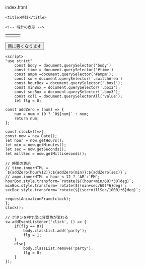 index.html
<!DOCTYPE html>
<html lang="ja">
<head>
    <meta charset="UTF-8">
    <meta http-equiv="X-UA-Compatible" content="IE=edge">
    <meta name="viewport" content="width=device-width, initial-scale=1.0">
    <link rel="stylesheet" href="css/snowman.css" />
    <link rel="stylesheet" href="css/style.css" />

    <title>時計</title>
</head>
<body>
    <!-- 時間とAM.PM表記
    <h1 id="time"></h1>
    <h3 id="ampm"></h3> -->

    <!-- 時計の表示 -->
<table class="boxTable">
    <tr>
        <td><div class="box1" id="makeImg"></div></td>
        <td><div class="box2" id="makeImg"></div></td>
        <td><div class="box3" id="makeImg"></div></td>
    </tr>
</table>
<!-- ボタンの配置 -->
<div class="switchArea"><button>目に悪くなります</button></div>


<div class="frasco">
    <div class="traiangle"></div>
    <div class="nose"></div>
    <div class="circle"></div>
</div>

    <script>
    "use strict"
        const body = document.querySelector('body')
        const time = document.querySelector('#time')
        const ampm =document.querySelector('#ampm');
        const sw = document.querySelector('.switchArea')
        const hourBox = document.querySelector('.box1');
        const minBox = document.querySelector('.box2');
        const secBox = document.querySelector('.box3');
        const col1 = document.querySelectorAll('value');
        let flg = 0;

    const addZero = (num) => {
        num = num < 10 ? `0${num}` : num;
        return num;
    };

    const clock=()=>{
    const now = new Date();
    let hour = now.getHours();
    let min = now.getMinutes();
    let sec = now.getSeconds();
    let millSec = now.getMilliseconds();

    // 時間の表示
    // time.innerHTML = `${addZero(hour%12)}:${addZero(min)}:${addZero(sec)}`;
    // ampm.innerHTML = hour < 12 ? `AM`:`PM`; 
    hourBox.style.transform=`rotate(${(hour+min/60)*30}deg)`;
    minBox.style.transform=`rotate(${(min+sec/60)*6}deg)`;
    secBox.style.transform=`rotate(${(sec+millSec/1000)*6}deg)`;

    requestAnimationFrame(clock);
    };
    clock();

    // ボタンを押す度に背景色が変わる
    sw.addEventListener('click', () => {
        if(flg == 0){
            body.classList.add('party');
            flg = 1;
        }
        else{
            body.classList.remove('party');
            flg = 0;
        }
    });

    
</script>
</body>
</html>
